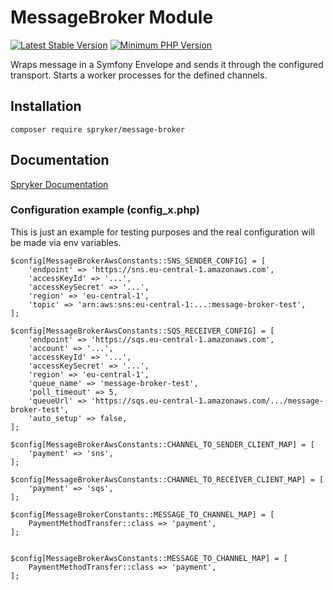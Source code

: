 # MessageBroker Module
[![Latest Stable Version](https://poser.pugx.org/spryker/message-broker/v/stable.svg)](https://packagist.org/packages/spryker/message-broker)
[![Minimum PHP Version](https://img.shields.io/badge/php-%3E%3D%207.4-8892BF.svg)](https://php.net/)

Wraps message in a Symfony Envelope and sends it through the configured transport.
Starts a worker processes for the defined channels.

## Installation

```
composer require spryker/message-broker
```

## Documentation

[Spryker Documentation](https://academy.spryker.com/developing_with_spryker/module_guide/modules.html)


### Configuration example (config_x.php)

This is just an example for testing purposes and the real configuration will be made via env variables.

```
$config[MessageBrokerAwsConstants::SNS_SENDER_CONFIG] = [
    'endpoint' => 'https://sns.eu-central-1.amazonaws.com',
    'accessKeyId' => '...',
    'accessKeySecret' => '...',
    'region' => 'eu-central-1',
    'topic' => 'arn:aws:sns:eu-central-1:...:message-broker-test',
];

$config[MessageBrokerAwsConstants::SQS_RECEIVER_CONFIG] = [
    'endpoint' => 'https://sqs.eu-central-1.amazonaws.com',
    'account' => '...',
    'accessKeyId' => '...',
    'accessKeySecret' => '...',
    'region' => 'eu-central-1',
    'queue_name' => 'message-broker-test',
    'poll_timeout' => 5,
    'queueUrl' => 'https://sqs.eu-central-1.amazonaws.com/.../message-broker-test',
    'auto_setup' => false,
];

$config[MessageBrokerAwsConstants::CHANNEL_TO_SENDER_CLIENT_MAP] = [
    'payment' => 'sns',
];

$config[MessageBrokerAwsConstants::CHANNEL_TO_RECEIVER_CLIENT_MAP] = [
    'payment' => 'sqs',
];

$config[MessageBrokerConstants::MESSAGE_TO_CHANNEL_MAP] = [
    PaymentMethodTransfer::class => 'payment',
];


$config[MessageBrokerAwsConstants::MESSAGE_TO_CHANNEL_MAP] = [
    PaymentMethodTransfer::class => 'payment',
];
```
